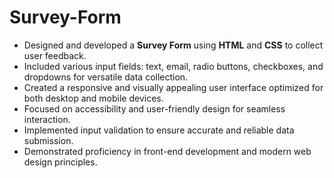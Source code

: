 # Survey-Form

- Designed and developed a **Survey Form** using **HTML** and **CSS** to collect user feedback.  
- Included various input fields: text, email, radio buttons, checkboxes, and dropdowns for versatile data collection.  
- Created a responsive and visually appealing user interface optimized for both desktop and mobile devices.  
- Focused on accessibility and user-friendly design for seamless interaction.  
- Implemented input validation to ensure accurate and reliable data submission.  
- Demonstrated proficiency in front-end development and modern web design principles.  
